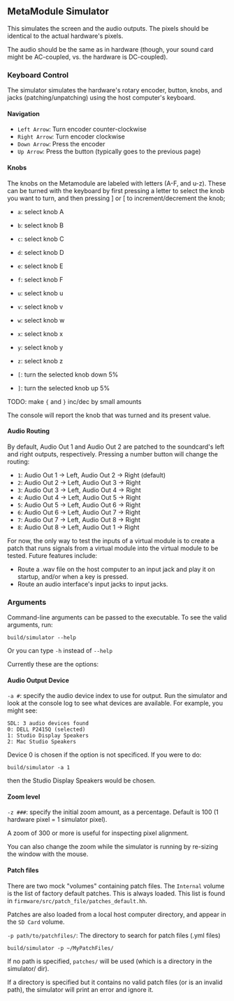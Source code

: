 ## MetaModule Simulator

This simulates the screen and the audio outputs. The pixels should be identical to the actual hardware's pixels.

The audio should be the same as in hardware (though, your sound card might be AC-coupled, vs. the hardware is DC-coupled).

### Keyboard Control

The simulator simulates the hardware's rotary encoder, button, knobs, and jacks
(patching/unpatching) using the host computer's keyboard.

#### Navigation

- `Left Arrow`: Turn encoder counter-clockwise
- `Right Arrow`: Turn encoder clockwise
- `Down Arrow`: Press the encoder
- `Up Arrow`: Press the button (typically goes to the previous page)

#### Knobs

The knobs on the Metamodule are labeled with letters (A-F, and u-z). These can be turned with the keyboard
by first pressing a letter to select the knob you want to turn, and then pressing ] or [ to increment/decrement the knob;

- `a`: select knob A
- `b`: select knob B
- `c`: select knob C
- `d`: select knob D
- `e`: select knob E
- `f`: select knob F
- `u`: select knob u
- `v`: select knob v
- `w`: select knob w
- `x`: select knob x
- `y`: select knob y
- `z`: select knob z

- `[`: turn the selected knob down 5%
- `]`: turn the selected knob up 5%

TODO: make `{` and `}` inc/dec by small amounts

The console will report the knob that was turned and its present value.

#### Audio Routing
By default, Audio Out 1 and Audio Out 2 are patched to the soundcard's left and right outputs, respectively.
Pressing a number button will change the routing:

- `1`: Audio Out 1 -> Left, Audio Out 2 -> Right (default)
- `2`: Audio Out 2 -> Left, Audio Out 3 -> Right
- `3`: Audio Out 3 -> Left, Audio Out 4 -> Right
- `4`: Audio Out 4 -> Left, Audio Out 5 -> Right
- `5`: Audio Out 5 -> Left, Audio Out 6 -> Right
- `6`: Audio Out 6 -> Left, Audio Out 7 -> Right
- `7`: Audio Out 7 -> Left, Audio Out 8 -> Right
- `8`: Audio Out 8 -> Left, Audio Out 1 -> Right

For now, the only way to test the inputs of a virtual module is to create a patch that runs signals
from a virtual module into the virtual module to be tested.
Future features include:
- Route a .wav file on the host computer to an input jack and play it on startup, and/or when a key is pressed.
- Route an audio interface's input jacks to input jacks.

### Arguments
 
Command-line arguments can be passed to the executable. To see the valid arguments, run:

```
build/simulator --help
```

Or you can type `-h` instead of `--help`

Currently these are the options:

#### Audio Output Device

`-a #`: specify the audio device index to use for output. Run the simulator and look at the console log to see what devices
are available. For example, you might see:

```
SDL: 3 audio devices found
0: DELL P2415Q (selected)
1: Studio Display Speakers
2: Mac Studio Speakers
```

Device 0 is chosen if the option is not specificed. If you were to do:

```
build/simulator -a 1
```

then the Studio Display Speakers would be chosen.


#### Zoom level

`-z ###`: specify the initial zoom amount, as a percentage. Default is 100 (1 hardware pixel = 1 simulator pixel). 

A zoom of 300 or more is useful for inspecting pixel alignment.

You can also change the zoom while the simulator is running by re-sizing the window with the mouse. 

#### Patch files

There are two mock "volumes" containing patch files. The `Internal` volume is
the list of factory default patches. This is always loaded. This list is found in
`firmware/src/patch_file/patches_default.hh`.

Patches are also loaded from a local host computer directory, and appear in the `SD Card` volume.

`-p path/to/patchfiles/`: The directory to search for patch files (.yml files)

```
build/simulator -p ~/MyPatchFiles/
```

If no path is specified, `patches/` will be used (which is a directory in the simulator/ dir).

If a directory is specified but it contains no valid patch files (or is an
invalid path), the simulator will print an error and ignore it.

  
